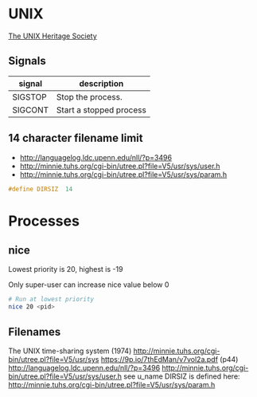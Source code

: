 # UNIX

[The UNIX Heritage Society](http://www.tuhs.org)

## Signals

signal  | description
---     | ---
SIGSTOP | Stop the process.
SIGCONT | Start a stopped process

## 14 character filename limit
* <http://languagelog.ldc.upenn.edu/nll/?p=3496>
* <http://minnie.tuhs.org/cgi-bin/utree.pl?file=V5/usr/sys/user.h>
* <http://minnie.tuhs.org/cgi-bin/utree.pl?file=V5/usr/sys/param.h>

```c
#define	DIRSIZ	14
```

# Processes

## nice

Lowest priority is 20, highest is -19

Only super-user can increase nice value below 0

```bash
# Run at lowest priority
nice 20 <pid>
```


## Filenames

The UNIX time-sharing system (1974)
<http://minnie.tuhs.org/cgi-bin/utree.pl?file=V5/usr/sys>
<https://9p.io/7thEdMan/v7vol2a.pdf> (p44)
<http://languagelog.ldc.upenn.edu/nll/?p=3496>
<http://minnie.tuhs.org/cgi-bin/utree.pl?file=V5/usr/sys/user.h> see u_name
DIRSIZ is defined here: <http://minnie.tuhs.org/cgi-bin/utree.pl?file=V5/usr/sys/param.h>

